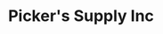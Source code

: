 ---
title: "Picker's Supply Inc"
url: /fredericksburg/pickers-supply-inc/
shop: musical instrument
---